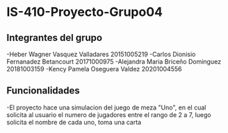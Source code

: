 # IS-410-Proyecto-Grupo04

## Integrantes del grupo
-Heber Wagner Vasquez Valladares 20151005219
-Carlos Dionisio Fernanadez Betancourt 20171000975
-Alejandra Maria Briceño Dominguez 20181003159
-Kency Pamela Oseguera Valdez 20201004556

## Funcionalidades
-El proyecto hace una simulacion del juego de meza "Uno", en el cual solicita al usuario el numero de jugadores entre el rango de 2 a 7, luego solicita el nombre de cada uno, toma una carta  
